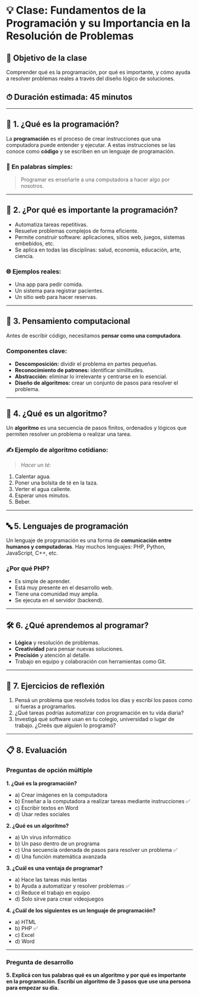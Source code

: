 # 💡 Clase: Fundamentos de la Programación y su Importancia en la Resolución de Problemas

## 🎯 Objetivo de la clase
Comprender qué es la programación, por qué es importante, y cómo ayuda a resolver problemas reales a través del diseño lógico de soluciones.

## ⏱ Duración estimada: 45 minutos

---

## 🧩 1. ¿Qué es la programación?

La **programación** es el proceso de crear instrucciones que una computadora puede entender y ejecutar. A estas instrucciones se las conoce como **código** y se escriben en un lenguaje de programación.

### 🧠 En palabras simples:
> Programar es enseñarle a una computadora a hacer algo por nosotros.

---

## 🔎 2. ¿Por qué es importante la programación?

- Automatiza tareas repetitivas.
- Resuelve problemas complejos de forma eficiente.
- Permite construir software: aplicaciones, sitios web, juegos, sistemas embebidos, etc.
- Se aplica en todas las disciplinas: salud, economía, educación, arte, ciencia.

### 🌐 Ejemplos reales:
- Una app para pedir comida.
- Un sistema para registrar pacientes.
- Un sitio web para hacer reservas.

---

## 🧠 3. Pensamiento computacional

Antes de escribir código, necesitamos **pensar como una computadora**.

### Componentes clave:
- **Descomposición:** dividir el problema en partes pequeñas.
- **Reconocimiento de patrones:** identificar similitudes.
- **Abstracción:** eliminar lo irrelevante y centrarse en lo esencial.
- **Diseño de algoritmos:** crear un conjunto de pasos para resolver el problema.

---

## 🔁 4. ¿Qué es un algoritmo?

Un **algoritmo** es una secuencia de pasos finitos, ordenados y lógicos que permiten resolver un problema o realizar una tarea.

### ✍️ Ejemplo de algoritmo cotidiano:

> *Hacer un té:*
1. Calentar agua.
2. Poner una bolsita de té en la taza.
3. Verter el agua caliente.
4. Esperar unos minutos.
5. Beber.

---

## 🔤 5. Lenguajes de programación

Un lenguaje de programación es una forma de **comunicación entre humanos y computadoras**. Hay muchos lenguajes: PHP, Python, JavaScript, C++, etc.

### ¿Por qué PHP?
- Es simple de aprender.
- Está muy presente en el desarrollo web.
- Tiene una comunidad muy amplia.
- Se ejecuta en el servidor (backend).

---

## 🛠 6. ¿Qué aprendemos al programar?

- **Lógica** y resolución de problemas.
- **Creatividad** para pensar nuevas soluciones.
- **Precisión** y atención al detalle.
- Trabajo en equipo y colaboración con herramientas como Git.

---

## 🧪 7. Ejercicios de reflexión

1. Pensá un problema que resolvés todos los días y escribí los pasos como si fueras a programarlos.
2. ¿Qué tareas podrías automatizar con programación en tu vida diaria?
3. Investigá qué software usan en tu colegio, universidad o lugar de trabajo. ¿Creés que alguien lo programó?

---

## 📋 8. Evaluación

### Preguntas de opción múltiple 

**1. ¿Qué es la programación?**  
- a) Crear imágenes en la computadora  
- b) Enseñar a la computadora a realizar tareas mediante instrucciones ✅  
- c) Escribir textos en Word  
- d) Usar redes sociales

**2. ¿Qué es un algoritmo?**  
- a) Un virus informático  
- b) Un paso dentro de un programa  
- c) Una secuencia ordenada de pasos para resolver un problema ✅  
- d) Una función matemática avanzada

**3. ¿Cuál es una ventaja de programar?**  
- a) Hace las tareas más lentas  
- b) Ayuda a automatizar y resolver problemas ✅  
- c) Reduce el trabajo en equipo  
- d) Solo sirve para crear videojuegos

**4. ¿Cuál de los siguientes es un lenguaje de programación?**  
- a) HTML  
- b) PHP ✅  
- c) Excel  
- d) Word

---

### Pregunta de desarrollo 

**5. Explicá con tus palabras qué es un algoritmo y por qué es importante en la programación. Escribí un algoritmo de 3 pasos que use una persona para empezar su día.**
